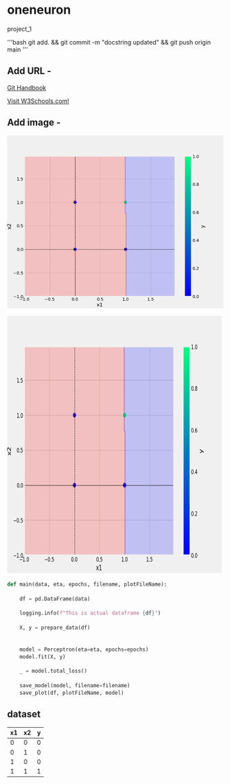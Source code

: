 # oneneuron
project_1

'''bash
git add. && git commit -m "docstring updated" && git push origin main
'''

## Add URL -
[Git Handbook](https://guides.github.com/introduction/git-handbook/)

<a href="https://www.w3schools.com">Visit W3Schools.com!</a>

## Add image -
![sample image](plots/and.png)

<img src="plots/and.png" alt="and.png" width="500" height="600">

```python
def main(data, eta, epochs, filename, plotFileName):
    
    df = pd.DataFrame(data)

    logging.info(f"This is actual dataframe {df}")

    X, y = prepare_data(df)


    model = Perceptron(eta=eta, epochs=epochs)
    model.fit(X, y)

    _ = model.total_loss()

    save_model(model, filename=filename)
    save_plot(df, plotFileName, model)
```

## dataset

x1|x2|y
-|-|-
0|0|0
0|1|0
1|0|0
1|1|1